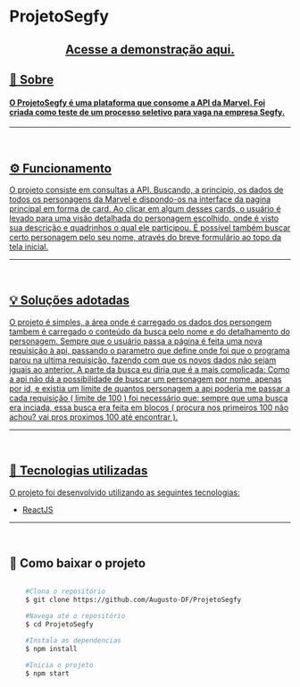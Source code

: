 # ProjetoSegfy

<h2 align='center'><a  href='https://quirky-hodgkin-8c5beb.netlify.app/'>Acesse a demonstração aqui.</h2>

## 📖 Sobre

#### O **ProjetoSegfy** é uma plataforma que consome a API da Marvel. Foi criada como teste de um processo seletivo para vaga na empresa **Segfy**.

---

</br>

## ⚙ Funcionamento

O projeto consiste em consultas a API. Buscando, a principio, os dados de todos os personagens da Marvel e dispondo-os na interface da pagina principal em forma de card. Ao clicar em algum desses cards, o usuário é levado para uma visão detalhada do personagem escolhido, onde é visto sua descrição e quadrinhos o qual ele participou. É possível também buscar certo personagem pelo seu nome, através do breve formulário ao topo da tela inicial.

---

</br>

## 💡 Soluções adotadas

O projeto é simples, a área onde é carregado os dados dos persongem tambem é carregado o conteúdo da busca pelo nome e do detalhamento do personagem. Sempre que o usuário passa a página é feita uma nova requisição à api, passando o parametro que define onde foi que o programa parou na ultima requisição, fazendo com que os novos dados não sejam iguais ao anterior. A parte da busca eu diria que é a mais complicada: Como a api não dá a possibilidade de buscar um personagem por nome, apenas por id, e existia um limite de quantos personagem a api poderia me passar a cada requisição ( limite de 100 ) foi necessário que: sempre que uma busca era inciada, essa busca era feita em blocos ( procura nos primeiros 100 não achou? vai pros proximos 100 até encontrar ).

---

</br>

## 💾 Tecnologias utilizadas

O projeto foi desenvolvido utilizando as seguintes tecnologias:

- [ReactJS](https://pt-br.reactjs.org/)

---

</br>

## 📁 Como baixar o projeto

```bash

    #Clona o repositório
    $ git clone https://github.com/Augusto-DF/ProjetoSegfy

    #Navega até o repositório
    $ cd ProjetoSegfy

    #Instala as dependencias
    $ npm install

    #Inicia o projeto
    $ npm start
```
